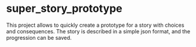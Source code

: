 # super_story_prototype
This project allows to quickly create a prototype for a story with choices and consequences. The story is described in a simple json format, and the progression can be saved.
